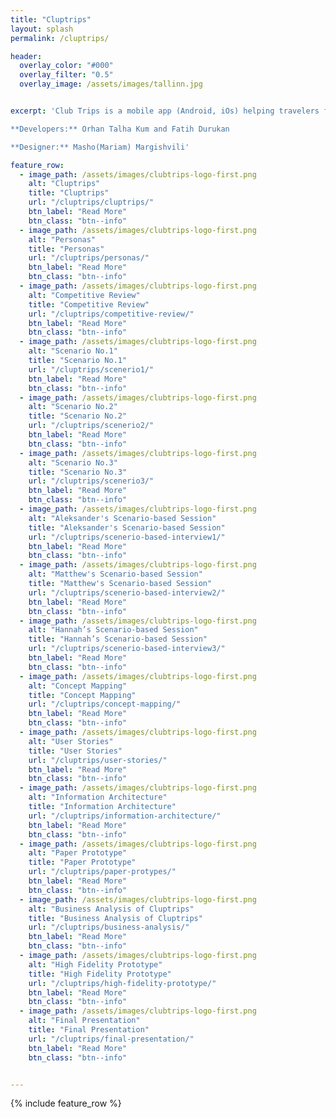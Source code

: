 ```yaml
---
title: "Cluptrips"
layout: splash
permalink: /cluptrips/

header:
  overlay_color: "#000"
  overlay_filter: "0.5"
  overlay_image: /assets/images/tallinn.jpg


excerpt: 'Club Trips is a mobile app (Android, iOs) helping travelers find underground electronic music clubs worldwide. As well as that, it makes sure that clubbers never lose their party crew while being at the event.

**Developers:** Orhan Talha Kum and Fatih Durukan

**Designer:** Masho(Mariam) Margishvili'

feature_row:
  - image_path: /assets/images/clubtrips-logo-first.png
    alt: "Cluptrips"
    title: "Cluptrips"
    url: "/cluptrips/cluptrips/"
    btn_label: "Read More"
    btn_class: "btn--info"
  - image_path: /assets/images/clubtrips-logo-first.png
    alt: "Personas"
    title: "Personas"
    url: "/cluptrips/personas/"
    btn_label: "Read More"
    btn_class: "btn--info"
  - image_path: /assets/images/clubtrips-logo-first.png
    alt: "Competitive Review"
    title: "Competitive Review"
    url: "/cluptrips/competitive-review/"
    btn_label: "Read More"
    btn_class: "btn--info"
  - image_path: /assets/images/clubtrips-logo-first.png
    alt: "Scenario No.1"
    title: "Scenario No.1"
    url: "/cluptrips/scenerio1/"
    btn_label: "Read More"
    btn_class: "btn--info"
  - image_path: /assets/images/clubtrips-logo-first.png
    alt: "Scenario No.2"
    title: "Scenario No.2"
    url: "/cluptrips/scenerio2/"
    btn_label: "Read More"
    btn_class: "btn--info"
  - image_path: /assets/images/clubtrips-logo-first.png
    alt: "Scenario No.3"
    title: "Scenario No.3"
    url: "/cluptrips/scenerio3/"
    btn_label: "Read More"
    btn_class: "btn--info"
  - image_path: /assets/images/clubtrips-logo-first.png
    alt: "Aleksander's Scenario-based Session"
    title: "Aleksander's Scenario-based Session"
    url: "/cluptrips/scenerio-based-interview1/"
    btn_label: "Read More"
    btn_class: "btn--info"
  - image_path: /assets/images/clubtrips-logo-first.png
    alt: "Matthew's Scenario-based Session"
    title: "Matthew's Scenario-based Session"
    url: "/cluptrips/scenerio-based-interview2/"
    btn_label: "Read More"
    btn_class: "btn--info"
  - image_path: /assets/images/clubtrips-logo-first.png
    alt: "Hannah’s Scenario-based Session"
    title: "Hannah’s Scenario-based Session"
    url: "/cluptrips/scenerio-based-interview3/"
    btn_label: "Read More"
    btn_class: "btn--info"
  - image_path: /assets/images/clubtrips-logo-first.png
    alt: "Concept Mapping"
    title: "Concept Mapping"
    url: "/cluptrips/concept-mapping/"
    btn_label: "Read More"
    btn_class: "btn--info"
  - image_path: /assets/images/clubtrips-logo-first.png
    alt: "User Stories"
    title: "User Stories"
    url: "/cluptrips/user-stories/"
    btn_label: "Read More"
    btn_class: "btn--info"
  - image_path: /assets/images/clubtrips-logo-first.png
    alt: "Information Architecture"
    title: "Information Architecture"
    url: "/cluptrips/information-architecture/"
    btn_label: "Read More"
    btn_class: "btn--info"
  - image_path: /assets/images/clubtrips-logo-first.png
    alt: "Paper Prototype"
    title: "Paper Prototype"
    url: "/cluptrips/paper-protypes/"
    btn_label: "Read More"
    btn_class: "btn--info"
  - image_path: /assets/images/clubtrips-logo-first.png
    alt: "Business Analysis of Cluptrips"
    title: "Business Analysis of Cluptrips"
    url: "/cluptrips/business-analysis/"
    btn_label: "Read More"
    btn_class: "btn--info"
  - image_path: /assets/images/clubtrips-logo-first.png
    alt: "High Fidelity Prototype"
    title: "High Fidelity Prototype"
    url: "/cluptrips/high-fidelity-prototype/"
    btn_label: "Read More"
    btn_class: "btn--info"
  - image_path: /assets/images/clubtrips-logo-first.png
    alt: "Final Presentation"
    title: "Final Presentation"
    url: "/cluptrips/final-presentation/"
    btn_label: "Read More"
    btn_class: "btn--info"


---
```




{% include feature_row %}
